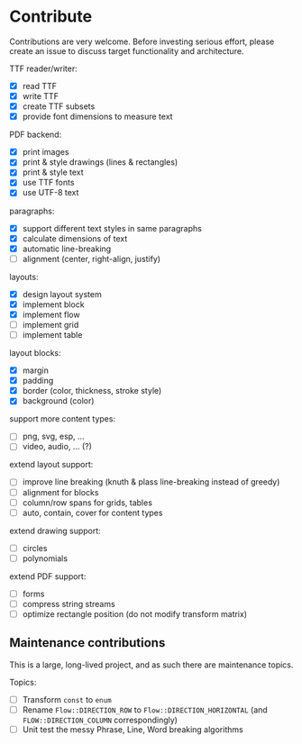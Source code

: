 # Contribute

Contributions are very welcome. Before investing serious effort, please create an issue to discuss target functionality
and architecture.

TTF reader/writer:

- [x] read TTF
- [x] write TTF
- [x] create TTF subsets
- [x] provide font dimensions to measure text

PDF backend:

- [x] print images
- [x] print & style drawings (lines & rectangles)
- [x] print & style text
- [x] use TTF fonts
- [x] use UTF-8 text

paragraphs:

- [x] support different text styles in same paragraphs
- [x] calculate dimensions of text
- [x] automatic line-breaking
- [ ] alignment (center, right-align, justify)

layouts:

- [x] design layout system
- [x] implement block
- [x] implement flow
- [ ] implement grid
- [ ] implement table

layout blocks:

- [x] margin
- [x] padding
- [x] border (color, thickness, stroke style)
- [x] background (color)

support more content types:

- [ ] png, svg, esp, ...
- [ ] video, audio, ... (?)

extend layout support:

- [ ] improve line breaking (knuth & plass line-breaking instead of greedy)
- [ ] alignment for blocks
- [ ] column/row spans for grids, tables
- [ ] auto, contain, cover for content types

extend drawing support:

- [ ] circles
- [ ] polynomials

extend PDF support:

- [ ] forms
- [ ] compress string streams
- [ ] optimize rectangle position (do not modify transform matrix)

## Maintenance contributions

This is a large, long-lived project, and as such there are maintenance topics.

Topics:
- [ ] Transform `const` to `enum`
- [ ] Rename `Flow::DIRECTION_ROW` to `Flow::DIRECTION_HORIZONTAL` (and `FLOW::DIRECTION_COLUMN` correspondingly)
- [ ] Unit test the messy Phrase, Line, Word breaking algorithms
